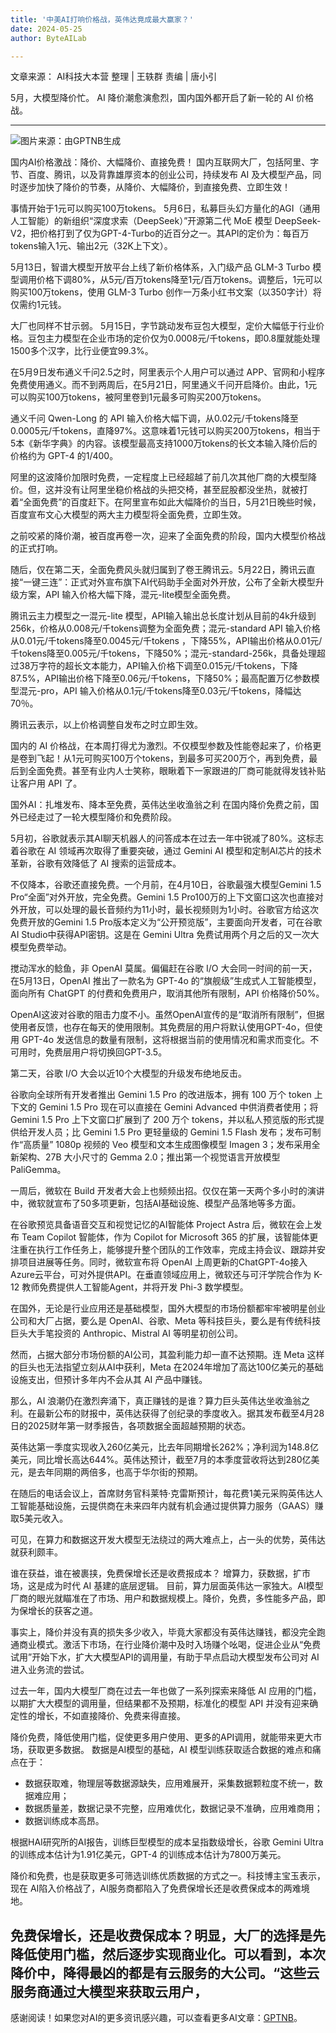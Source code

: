 ```yaml
---
title: '中美AI打响价格战，英伟达竟成最大赢家？'
date: 2024-05-25
author: ByteAILab

---
```


文章来源： AI科技大本营 
整理 | 王轶群
责编 | 唐小引

5月，大模型降价忙。
AI 降价潮愈演愈烈，国内国外都开启了新一轮的 AI 价格战。

---


![图片来源：由GPTNB生成](http://www.jesonc.com/upload/3B33CB85B496C0CB6FBA4C2BD79320AD/1716519411932/FvdvdDkxdblEGYOGc5wdDd73-02l.png)

国内AI价格激战：降价、大幅降价、直接免费！
国内互联网大厂，包括阿里、字节、百度、腾讯，以及背靠雄厚资本的创业公司，持续发布 AI 及大模型产品，同时逐步加快了降价的节奏，从降价、大幅降价，到直接免费、立即生效！

事情开始于1元可以购买100万tokens。
5月6日，私募巨头幻方量化的AGI（通用人工智能）的新组织“深度求索（DeepSeek）”开源第二代 MoE 模型 DeepSeek-V2，把价格打到了仅为GPT-4-Turbo的近百分之一。其API的定价为：每百万tokens输入1元、输出2元（32K上下文）。

5月13日，智谱大模型开放平台上线了新价格体系，入门级产品 GLM-3 Turbo 模型调用价格下调80%，从5元/百万tokens降至1元/百万tokens。调整后，1元可以购买100万tokens，使用 GLM-3 Turbo 创作一万条小红书文案（以350字计）将仅需约1元钱。

大厂也同样不甘示弱。
5月15日，字节跳动发布豆包大模型，定价大幅低于行业价格。豆包主力模型在企业市场的定价仅为0.0008元/千tokens，即0.8厘就能处理1500多个汉字，比行业便宜99.3%。

在5月9日发布通义千问2.5之时，阿里表示个人用户可以通过 APP、官网和小程序免费使用通义。而不到两周后，在5月21日，阿里通义千问开启降价。由此，1元可以购买100万tokens，被阿里卷到1元最多可购买200万tokens。

通义千问 Qwen-Long 的 API 输入价格大幅下调，从0.02元/千tokens降至0.0005元/千tokens，直降97%。这意味着1元钱可以购买200万tokens，相当于5本《新华字典》的内容。该模型最高支持1000万tokens的长文本输入降价后的价格约为 GPT-4 的1/400。

阿里的这波降价加限时免费，一定程度上已经超越了前几次其他厂商的大模型降价。但，这并没有让阿里坐稳价格战的头把交椅，甚至屁股都没坐热，就被打着“全面免费”的百度赶下。在阿里宣布如此大幅降价的当日，5月21日晚些时候，百度宣布文心大模型的两大主力模型将全面免费，立即生效。

之前咬紧的降价潮，被百度再卷一次，迎来了全面免费的阶段，国内大模型价格战的正式打响。

随后，仅在第二天，全面免费风头就归属到了卷王腾讯云。5月22日，腾讯云直接“一键三连”：正式对外宣布旗下AI代码助手全面对外开放，公布了全新大模型升级方案，API 输入价格大幅下降，混元-lite模型全面免费。

腾讯云主力模型之一混元-lite 模型，API输入输出总长度计划从目前的4k升级到256k，价格从0.008元/千tokens调整为全面免费；混元-standard API 输入价格从0.01元/千tokens降至0.0045元/千tokens ，下降55%，API输出价格从0.01元/千tokens降至0.005元/千tokens，下降50%；混元-standard-256k，具备处理超过38万字符的超长文本能力，API输入价格下调至0.015元/千tokens，下降87.5%，API输出价格下降至0.06元/千tokens，下降50%；最高配置万亿参数模型混元-pro，API 输入价格从0.1元/千tokens降至0.03元/千tokens，降幅达70％。

腾讯云表示，以上价格调整自发布之时立即生效。

国内的 AI 价格战，在本周打得尤为激烈。不仅模型参数及性能卷起来了，价格更是卷到飞起！从1元可购买100万个tokens，到最多可买200万个，再到免费，最后到全面免费。甚至有业内人士笑称，眼瞅着下一家跟进的厂商可能就得发钱补贴让客户用 API 了。

国外AI：扎堆发布、降本至免费，英伟达坐收渔翁之利
在国内降价免费之前，国外已经走过了一轮大模型降价和免费阶段。

5月初，谷歌就表示其AI聊天机器人的问答成本在过去一年中锐减了80%。这标志着谷歌在 AI 领域再次取得了重要突破，通过 Gemini AI 模型和定制AI芯片的技术革新，谷歌有效降低了 AI 搜索的运营成本。

不仅降本，谷歌还直接免费。一个月前，在4月10日，谷歌最强大模型Gemini 1.5 Pro“全面”对外开放，完全免费。Gemini 1.5 Pro100万的上下文窗口这次也直接对外开放，可以处理的最长音频约为11小时，最长视频则为1小时。谷歌官方给这次免费开放的Gemini 1.5 Pro版本定义为“公开预览版”，主要面向开发者，可在谷歌AI Studio中获得API密钥。这是在 Gemini Ultra 免费试用两个月之后的又一次大模型免费举动。

搅动浑水的鲶鱼，非 OpenAI 莫属。偏偏赶在谷歌 I/O 大会同一时间的前一天，在5月13日，OpenAI 推出了一款名为 GPT-4o 的“旗舰级”生成式人工智能模型，面向所有 ChatGPT 的付费和免费用户，取消其他所有限制，API 价格降价50%。

OpenAI这波对谷歌的阻击力度不小。虽然OpenAI宣传的是“取消所有限制”，但据使用者反馈，也存在每天的使用限制。其免费层的用户将默认使用GPT-4o，但使用 GPT-4o 发送信息的数量有限制，这将根据当前的使用情况和需求而变化。不可用时，免费层用户将切换回GPT-3.5。

第二天，谷歌 I/O 大会以近10个大模型的升级发布绝地反击。

谷歌向全球所有开发者推出 Gemini 1.5 Pro 的改进版本，拥有 100 万个 token 上下文的 Gemini 1.5 Pro 现在可以直接在 Gemini Advanced 中供消费者使用；将 Gemini 1.5 Pro 上下文窗口扩展到了 200 万个 tokens，并以私人预览版的形式提供给开发人员；比 Gemini 1.5 Pro 更轻量级的 Gemini 1.5 Flash 发布；发布可制作“高质量” 1080p 视频的 Veo 模型和文本生成图像模型 Imagen 3；发布采用全新架构、27B 大小尺寸的 Gemma 2.0；推出第一个视觉语言开放模型 PaliGemma。

一周后，微软在 Build 开发者大会上也频频出招。仅仅在第一天两个多小时的演讲中，微软就宣布了50多项更新，包括AI基础设施、模型产品落地等多方面。

在谷歌预览具备语音交互和视觉记忆的AI智能体 Project Astra 后，微软在会上发布 Team Copilot 智能体，作为 Copilot for Microsoft 365 的扩展，该智能体更注重在执行工作任务上，能够提升整个团队的工作效率，完成主持会议、跟踪并安排项目进展等任务。同时，微软宣布将 OpenAI 上周更新的ChatGPT-4o接入Azure云平台，可对外提供API。在垂直领域应用上，微软还与可汗学院合作为 K-12 教师免费提供人工智能Agent，并将开发 Phi-3 数学模型。

在国外，无论是行业应用还是基础模型，国外大模型的市场份额都牢牢被明星创业公司和大厂占据，要么是 OpenAI、谷歌、Meta 等科技巨头，要么是有传统科技巨头大手笔投资的 Anthropic、Mistral AI 等明星初创公司。

然而，占据大部分市场份额的AI公司，其盈利能力却一直不达预期。连 Meta 这样的巨头也无法指望立刻从AI中获利，Meta 在2024年增加了高达100亿美元的基础设施支出，但预计多年内不会从其 AI 产品中赚钱。

那么，AI 浪潮仍在激烈奔涌下，真正赚钱的是谁？算力巨头英伟达坐收渔翁之利。在最新公布的财报中，英伟达获得了创纪录的季度收入。据其发布截至4月28日的2025财年第一财季报告，各项数据全面超越预期的状态。

英伟达第一季度实现收入260亿美元，比去年同期增长262%；净利润为148.8亿美元，同比增长高达644%。英伟达预计，截至7月的本季度营收将达到280亿美元，是去年同期的两倍多，也高于华尔街的预期。

在随后的电话会议上，首席财务官科莱特·克雷斯预计，每花费1美元采购英伟达人工智能基础设施，云提供商在未来四年内就有机会通过提供算力服务（GAAS）赚取5美元收入。

可见，在算力和数据这开发大模型无法绕过的两大难点上，占一头的优势，英伟达就获利颇丰。

谁在获益，谁在被裹挟，免费保增长还是收费报成本？
增算力，获数据，扩市场，这是成为时代 AI 基建的底层逻辑。
目前，算力层面英伟达一家独大。AI模型厂商的眼光就瞄准在了市场、用户和数据规模上。降价，免费，多性能多产品，即为保增长的获客之道。

事实上，降价并没有真的损失多少收入，毕竟大家都没有英伟达赚钱，都没完全跑通商业模式。激活下市场，在行业降价潮中及时入场赚个吆喝，促进企业从“免费试用”开始下水，扩大大模型API的调用量，有助于早点启动大模型发布公司对 AI 进入业务流的尝试。

过去一年，国内大模型厂商在过去一年也做了一系列探索来降低 AI 应用的门槛，以期扩大大模型的调用量，但结果都不及预期，标准化的模型 API 并没有迎来确定性的增长，不如直接降价、免费来得直接。

降价免费，降低使用门槛，促使更多用户使用、更多的API调用，就能带来更大市场，获取更多数据。
数据是AI模型的基础，AI 模型训练获取适合数据的难点和痛点在于：
- 数据获取难，物理层等数据源缺失，应用难展开，采集数据颗粒度不统一，数据难应用；
- 数据质量差，数据记录不完整，应用难优化，数据记录不准确，应用难商用；
- 数据训练成本高昂。

根据HAI研究所的AI报告，训练巨型模型的成本呈指数级增长，谷歌 Gemini Ultra 的训练成本估计为1.91亿美元，GPT-4 的训练成本估计为7800万美元。

降价和免费，也是获取更多可筛选训练优质数据的方式之一。科技博主宝玉表示，现在 AI陷入价格战了，AI服务商都陷入了免费保增长还是收费保成本的两难境地。

免费保增长，还是收费保成本？明显，大厂的选择是先降低使用门槛，然后逐步实现商业化。可以看到，本次降价中，降得最凶的都是有云服务的大公司。“这些云服务商通过大模型来获取云用户，
---
感谢阅读！如果您对AI的更多资讯感兴趣，可以查看更多AI文章：[GPTNB](https://gptnb.com)。
